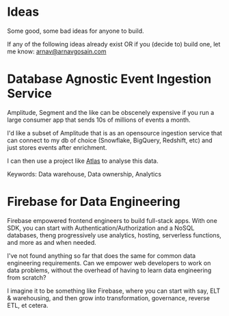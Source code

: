 # Ideas

Some good, some bad ideas for anyone to build.

If any of the following ideas already exist OR if you (decide to) build one, let me know: [arnav@arnavgosain.com](mailto:arnav@arnavgosain.com)

# Database Agnostic Event Ingestion Service

Amplitude, Segment and the like can be obscenely expensive if you run a large consumer app that sends 10s of millions of events a month.

I'd like a subset of Amplitude that is as an opensource ingestion service that can connect to my db of choice (Snowflake, BigQuery, Redshift, etc) and just stores events after enrichment.

I can then use a project like [Atlas](https://github.com/mjirv/atlas) to analyse this data.

Keywords: Data warehouse, Data ownership, Analytics


# Firebase for Data Engineering

Firebase empowered frontend engineers to build full-stack apps. With one SDK, you can start with Authentication/Authorization and a NoSQL databases, theng progressively use analytics, hosting, serverless functions, and more as and when needed.

I've not found anything so far that does the same for common data engineering requirements. Can we empower web developers to work on data problems, without the overhead of having to learn data engineering from scratch?

I imagine it to be something like Firebase, where you can start with say, ELT & warehousing, and then grow into transformation, governance, reverse ETL, et cetera.
